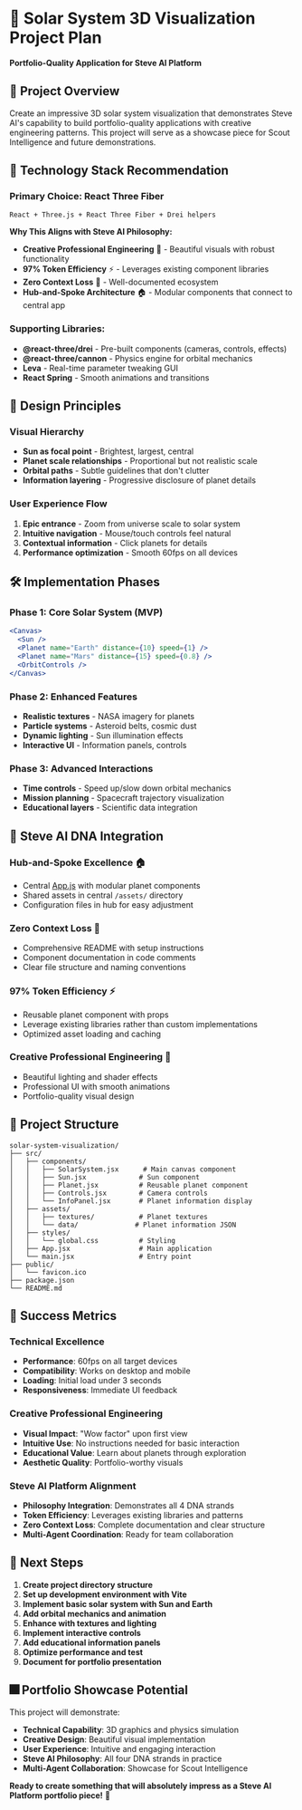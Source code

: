 # 🌌 Solar System 3D Visualization Project Plan
**Portfolio-Quality Application for Steve AI Platform**

## 🎯 Project Overview

Create an impressive 3D solar system visualization that demonstrates Steve AI's capability to build portfolio-quality applications with creative engineering patterns. This project will serve as a showcase piece for Scout Intelligence and future demonstrations.

## 🚀 Technology Stack Recommendation

### Primary Choice: React Three Fiber
```
React + Three.js + React Three Fiber + Drei helpers
```

**Why This Aligns with Steve AI Philosophy:**
- **Creative Professional Engineering** 🎨 - Beautiful visuals with robust functionality
- **97% Token Efficiency** ⚡ - Leverages existing component libraries
- **Zero Context Loss** 🧠 - Well-documented ecosystem
- **Hub-and-Spoke Architecture** 🏠 - Modular components that connect to central app

### Supporting Libraries:
- **@react-three/drei** - Pre-built components (cameras, controls, effects)
- **@react-three/cannon** - Physics engine for orbital mechanics  
- **Leva** - Real-time parameter tweaking GUI
- **React Spring** - Smooth animations and transitions

## 🎨 Design Principles

### Visual Hierarchy
- **Sun as focal point** - Brightest, largest, central
- **Planet scale relationships** - Proportional but not realistic scale
- **Orbital paths** - Subtle guidelines that don't clutter
- **Information layering** - Progressive disclosure of planet details

### User Experience Flow
1. **Epic entrance** - Zoom from universe scale to solar system
2. **Intuitive navigation** - Mouse/touch controls feel natural
3. **Contextual information** - Click planets for details
4. **Performance optimization** - Smooth 60fps on all devices

## 🛠️ Implementation Phases

### Phase 1: Core Solar System (MVP)
```jsx
<Canvas>
  <Sun />
  <Planet name="Earth" distance={10} speed={1} />
  <Planet name="Mars" distance={15} speed={0.8} />
  <OrbitControls />
</Canvas>
```

### Phase 2: Enhanced Features
- **Realistic textures** - NASA imagery for planets
- **Particle systems** - Asteroid belts, cosmic dust
- **Dynamic lighting** - Sun illumination effects
- **Interactive UI** - Information panels, controls

### Phase 3: Advanced Interactions
- **Time controls** - Speed up/slow down orbital mechanics
- **Mission planning** - Spacecraft trajectory visualization  
- **Educational layers** - Scientific data integration

## 🧬 Steve AI DNA Integration

### Hub-and-Spoke Excellence 🏠
- Central [App.js](file:///Volumes/AI/WORK%202025/Steve/bolt.diy/src/App.js) with modular planet components
- Shared assets in central `/assets/` directory
- Configuration files in hub for easy adjustment

### Zero Context Loss 🧠
- Comprehensive README with setup instructions
- Component documentation in code comments
- Clear file structure and naming conventions

### 97% Token Efficiency ⚡
- Reusable planet component with props
- Leverage existing libraries rather than custom implementations
- Optimized asset loading and caching

### Creative Professional Engineering 🎨
- Beautiful lighting and shader effects
- Professional UI with smooth animations
- Portfolio-quality visual design

## 📁 Project Structure

```
solar-system-visualization/
├── src/
│   ├── components/
│   │   ├── SolarSystem.jsx      # Main canvas component
│   │   ├── Sun.jsx             # Sun component
│   │   ├── Planet.jsx          # Reusable planet component
│   │   ├── Controls.jsx        # Camera controls
│   │   └── InfoPanel.jsx       # Planet information display
│   ├── assets/
│   │   ├── textures/           # Planet textures
│   │   └── data/              # Planet information JSON
│   ├── styles/
│   │   └── global.css          # Styling
│   ├── App.jsx                 # Main application
│   └── main.jsx                # Entry point
├── public/
│   └── favicon.ico
├── package.json
└── README.md
```

## 🎯 Success Metrics

### Technical Excellence
- **Performance**: 60fps on all target devices
- **Compatibility**: Works on desktop and mobile
- **Loading**: Initial load under 3 seconds
- **Responsiveness**: Immediate UI feedback

### Creative Professional Engineering
- **Visual Impact**: "Wow factor" upon first view
- **Intuitive Use**: No instructions needed for basic interaction
- **Educational Value**: Learn about planets through exploration
- **Aesthetic Quality**: Portfolio-worthy visuals

### Steve AI Platform Alignment
- **Philosophy Integration**: Demonstrates all 4 DNA strands
- **Token Efficiency**: Leverages existing libraries and patterns
- **Zero Context Loss**: Complete documentation and clear structure
- **Multi-Agent Coordination**: Ready for team collaboration

## 🚀 Next Steps

1. **Create project directory structure**
2. **Set up development environment with Vite**
3. **Implement basic solar system with Sun and Earth**
4. **Add orbital mechanics and animation**
5. **Enhance with textures and lighting**
6. **Implement interactive controls**
7. **Add educational information panels**
8. **Optimize performance and test**
9. **Document for portfolio presentation**

## 🎆 Portfolio Showcase Potential

This project will demonstrate:
- **Technical Capability**: 3D graphics and physics simulation
- **Creative Design**: Beautiful visual implementation
- **User Experience**: Intuitive and engaging interaction
- **Steve AI Philosophy**: All four DNA strands in practice
- **Multi-Agent Collaboration**: Showcase for Scout Intelligence

**Ready to create something that will absolutely impress as a Steve AI Platform portfolio piece!** 🌟